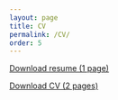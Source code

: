 ```yaml
---
layout: page
title: CV
permalink: /CV/
order: 5
---
```



<!-- <object data="{{ "..\assets\CV_NikhilTilak.pdf" }}" width="1000" height="1000" type='application/pdf'></object> -->

<!-- <iframe src="https://drive.google.com/file/d/1SvUcfyWhcThUWqPlR4c9VhG9IoVdW-Lz/preview" width="640" height="480" allow="autoplay"></iframe> -->

[Download resume (1 page)](..\assets\data_sci_11022022.pdf)

[Download CV (2 pages)](..\assets\2pageCV_NMT_11042022.pdf)

